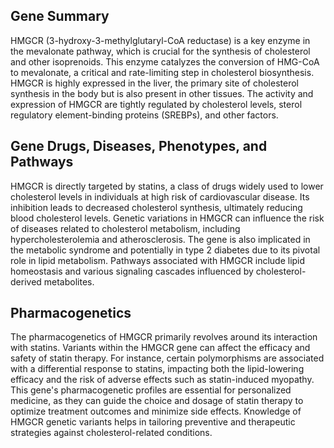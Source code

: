 ## Gene Summary
HMGCR (3-hydroxy-3-methylglutaryl-CoA reductase) is a key enzyme in the mevalonate pathway, which is crucial for the synthesis of cholesterol and other isoprenoids. This enzyme catalyzes the conversion of HMG-CoA to mevalonate, a critical and rate-limiting step in cholesterol biosynthesis. HMGCR is highly expressed in the liver, the primary site of cholesterol synthesis in the body but is also present in other tissues. The activity and expression of HMGCR are tightly regulated by cholesterol levels, sterol regulatory element-binding proteins (SREBPs), and other factors.

## Gene Drugs, Diseases, Phenotypes, and Pathways
HMGCR is directly targeted by statins, a class of drugs widely used to lower cholesterol levels in individuals at high risk of cardiovascular disease. Its inhibition leads to decreased cholesterol synthesis, ultimately reducing blood cholesterol levels. Genetic variations in HMGCR can influence the risk of diseases related to cholesterol metabolism, including hypercholesterolemia and atherosclerosis. The gene is also implicated in the metabolic syndrome and potentially in type 2 diabetes due to its pivotal role in lipid metabolism. Pathways associated with HMGCR include lipid homeostasis and various signaling cascades influenced by cholesterol-derived metabolites.

## Pharmacogenetics
The pharmacogenetics of HMGCR primarily revolves around its interaction with statins. Variants within the HMGCR gene can affect the efficacy and safety of statin therapy. For instance, certain polymorphisms are associated with a differential response to statins, impacting both the lipid-lowering efficacy and the risk of adverse effects such as statin-induced myopathy. This gene's pharmacogenetic profiles are essential for personalized medicine, as they can guide the choice and dosage of statin therapy to optimize treatment outcomes and minimize side effects. Knowledge of HMGCR genetic variants helps in tailoring preventive and therapeutic strategies against cholesterol-related conditions.